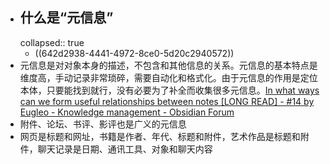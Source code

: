 - ## 什么是“元信息”
  collapsed:: true
	- ((642d2938-4441-4972-8ce0-5d20c2940572))
- 元信息是对对象本身的描述，不包含和其他信息的关系。元信息的基本特点是维度高，手动记录非常琐碎，需要自动化和格式化。由于元信息的作用是定位本体，只要能找到就行，没有必要为了补全而收集很多元信息。​[In what ways can we form useful relationships between notes [LONG READ] - #14 by Eugleo - Knowledge management - Obsidian Forum](https://forum.obsidian.md/t/in-what-ways-can-we-form-useful-relationships-between-notes-long-read/702/14)
- 附件、论坛、书评、影评也是广义的元信息
- 网页是标题和网址，书籍是作者、年代、标题和附件，艺术作品是标题和附件，聊天记录是日期、通讯工具、对象和聊天内容
